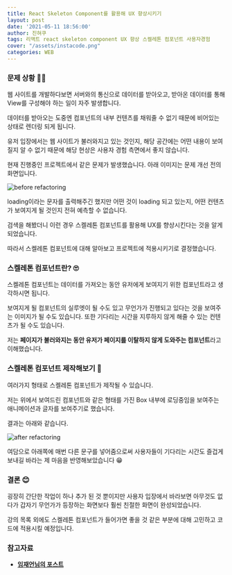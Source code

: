 ```yaml
---
title: React Skeleton Component를 활용해 UX 향상시키기
layout: post
date: '2021-05-11 18:56:00'
author: 진혀쿠
tags: 리액트 react skeleton component UX 향상 스켈레톤 컴포넌트 사용자경험
cover: "/assets/instacode.png"
categories: WEB
---
```


### 문제 상황 🤷‍♂️

웹 사이트를 개발하다보면 서버와의 통신으로 데이터를 받아오고, 받아온 데이터를 통해 View를 구성해야 하는 일이 자주 발생합니다.

데이터를 받아오는 도중엔 컴포넌트의 내부 컨텐츠를 채워줄 수 없기 때문에 비어있는 상태로 렌더링 되게 됩니다.  

유저 입장에서는 웹 사이트가 불러와지고 있는 것인지, 해당 공간에는 어떤 내용이 보여질지 알 수 없기 때문에 해당 현상은 사용자 경험 측면에서 좋지 않습니다. 

현재 진행중인 프로젝트에서 같은 문제가 발생했습니다. 아래 이미지는 문제 개선 전의 화면입니다.

<img src="{{ site.baseurl }}/assets/skeleton_component/without_skeleton.gif" alt="before refactoring" title="before refactoring" class="picture">

loading이라는 문자를 출력해주긴 했지만 어떤 것이 loading 되고 있는지, 어떤 컨텐츠가 보여지게 될 것인지 전혀 예측할 수 없습니다. 

검색을 해봤더니 이런 경우 스켈레톤 컴포넌트를 활용해 UX를 향상시킨다는 것을 알게되었습니다.

따라서 스켈레톤 컴포넌트에 대해 알아보고 프로젝트에 적용시키기로 결정했습니다. 

### 스켈레톤 컴포넌트란? 🙄

스켈레톤 컴포넌트는 데이터를 가져오는 동안 유저에게 보여지기 위한 컴포넌트라고 생각하시면 됩니다.

보여지게 될 컴포넌트의 실루엣이 될 수도 있고 무언가가 진행되고 있다는 것을 보여주는 이미지가 될 수도 있습니다. 또한 기다리는 시간을 지루하지 않게 해줄 수 있는 컨텐츠가 될 수도 있습니다.

저는 **페이지가 불러와지는 동안 유저가 페이지를 이탈하지 않게 도와주는 컴포넌트**라고 이해했습니다.

### 스켈레톤 컴포넌트 제작해보기 🔨

여러가지 형태로 스켈레톤 컴포넌트가 제작될 수 있습니다.

저는 위에서 보여드린 컴포넌트와 같은 형태를 가진 Box 내부에 로딩중임을 보여주는 애니메이션과 글자를 보여주기로 했습니다.

결과는 아래와 같습니다.

<img src="{{ site.baseurl }}/assets/skeleton_component/with_skeleton.gif" alt="after refactoring" title="after refactoring" class="picture">

여담으로 아래쪽에 매번 다른 문구를 넣어줌으로써 사용자들이 기다리는 시간도 즐겁게 보내길 바라는 제 마음을 반영해보았습니다 😁

### 결론 😊

굉장히 간단한 작업이 하나 추가 된 것 뿐이지만 사용자 입장에서 바라보면 아무것도 없다가 갑자기 무언가가 등장하는 화면보다 훨씬 친절한 화면이 완성되었습니다.

강의 목록 외에도 스켈레톤 컴포넌트가 들어가면 좋을 것 같은 부분에 대해 고민하고 코드에 적용시킬 예정입니다.

### 참고자료 
- [**임재언님의 포스트**](https://ui.toast.com/weekly-pick/ko_20201110)  
